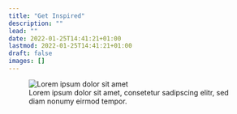 ```yaml
---
title: "Get Inspired"
description: ""
lead: ""
date: 2022-01-25T14:41:21+01:00
lastmod: 2022-01-25T14:41:21+01:00
draft: false
images: []
---
```

<div class="e-container">
  <figure class="a-image">
    <div class="a-image__ratioWrapper">
      <img
        src="/images/banner_inspired.jpg"
        alt="Lorem ipsum dolor sit amet"
      />
    </div>
    <figcaption>
      Lorem ipsum dolor sit amet, consetetur sadipscing elitr, sed diam nonumy
      eirmod tempor.
    </figcaption>
  </figure>
</div>
